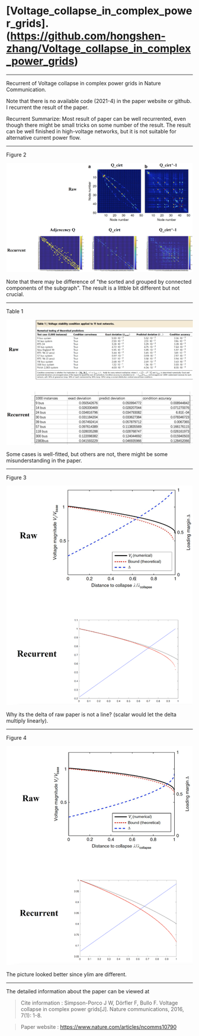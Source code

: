 # [Voltage_collapse_in_complex_power_grids].(https://github.com/hongshen-zhang/Voltage_collapse_in_complex_power_grids)

----
 Recurrent of Voltage collapse in complex power grids in Nature Communication.

 Note that there is no available code (2021-4) in the paper website or github. I recurrent the result of the paper.

 Recurrent Summarize: Most result of paper can be well recurrented, even though there might be small tricks on some number of the result. The result can be well finished in high-voltage networks, but it is not suitable for alternative current power flow.
 
----

Figure 2 

![avatar](/figure_all/figure2.png)

Note that there may be difference of "the sorted and grouped by connected components of the subgraph". The result is a littble bit different but not crucial.

----

Table 1

![avatar](/figure_all/table1.png)

Some cases is well-fitted, but others are not, there might be some misunderstanding in the paper.

----

Figure 3

![avatar](/figure_all/figure3.png)

Why its the delta of raw paper is not a line? (scalar would let the delta multiply linearly).

----

Figure 4

![avatar](/figure_all/figure4.png)

The picture looked better since ylim are different.

-----

The detailed information about the paper can be viewed at 
>Cite information : Simpson-Porco J W, Dörfler F, Bullo F. Voltage collapse in complex power grids[J]. Nature communications, 2016, 7(1): 1-8.

>Paper website : https://www.nature.com/articles/ncomms10790
